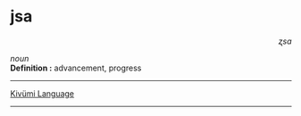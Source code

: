 
# jsa

<div align="right"><i>ʐsa</i></div>

*noun*  
**Definition :** advancement, progress  

---

[Kivümi Language](../README.md)

---
